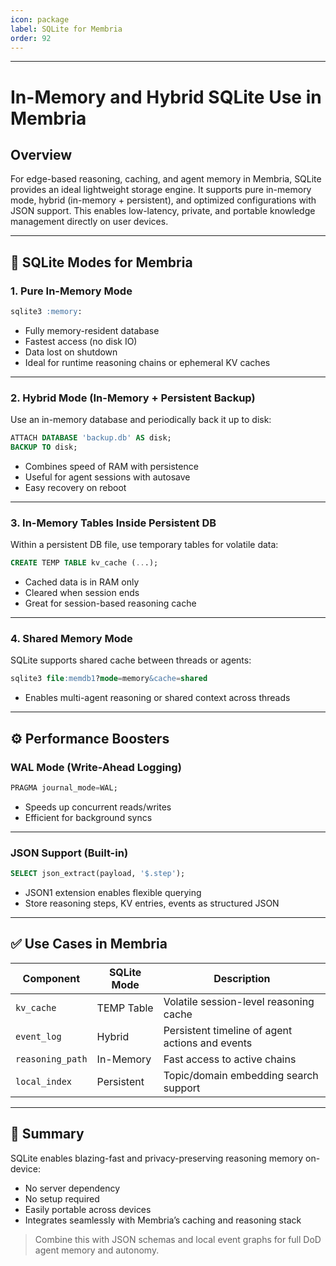 ```yaml
---
icon: package
label: SQLite for Membria
order: 92
---
```


---

# In-Memory and Hybrid SQLite Use in Membria

## Overview

For edge-based reasoning, caching, and agent memory in Membria, SQLite provides an ideal lightweight storage engine. It supports pure in-memory mode, hybrid (in-memory + persistent), and optimized configurations with JSON support. This enables low-latency, private, and portable knowledge management directly on user devices.

---

## 🧠 SQLite Modes for Membria

### 1. Pure In-Memory Mode

```sql
sqlite3 :memory:
```

- Fully memory-resident database
- Fastest access (no disk IO)
- Data lost on shutdown
- Ideal for runtime reasoning chains or ephemeral KV caches

---

### 2. Hybrid Mode (In-Memory + Persistent Backup)

Use an in-memory database and periodically back it up to disk:

```sql
ATTACH DATABASE 'backup.db' AS disk;
BACKUP TO disk;
```

- Combines speed of RAM with persistence
- Useful for agent sessions with autosave
- Easy recovery on reboot

---

### 3. In-Memory Tables Inside Persistent DB

Within a persistent DB file, use temporary tables for volatile data:

```sql
CREATE TEMP TABLE kv_cache (...);
```

- Cached data is in RAM only
- Cleared when session ends
- Great for session-based reasoning cache

---

### 4. Shared Memory Mode

SQLite supports shared cache between threads or agents:

```sql
sqlite3 file:memdb1?mode=memory&cache=shared
```

- Enables multi-agent reasoning or shared context across threads

---

## ⚙️ Performance Boosters

### WAL Mode (Write-Ahead Logging)

```sql
PRAGMA journal_mode=WAL;
```

- Speeds up concurrent reads/writes
- Efficient for background syncs

---

### JSON Support (Built-in)

```sql
SELECT json_extract(payload, '$.step');
```

- JSON1 extension enables flexible querying
- Store reasoning steps, KV entries, events as structured JSON

---

## ✅ Use Cases in Membria

| Component           | SQLite Mode       | Description                                      |
|---------------------|-------------------|--------------------------------------------------|
| `kv_cache`          | TEMP Table        | Volatile session-level reasoning cache           |
| `event_log`         | Hybrid            | Persistent timeline of agent actions and events  |
| `reasoning_path`    | In-Memory         | Fast access to active chains                     |
| `local_index`       | Persistent        | Topic/domain embedding search support            |

---

## 📘 Summary

SQLite enables blazing-fast and privacy-preserving reasoning memory on-device:
- No server dependency
- No setup required
- Easily portable across devices
- Integrates seamlessly with Membria’s caching and reasoning stack

> Combine this with JSON schemas and local event graphs for full DoD agent memory and autonomy.


